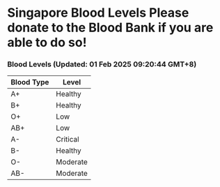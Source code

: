Singapore Blood Levels
 Please donate to the Blood Bank if you are able to do so!
================================================================================================================================

### Blood Levels (Updated: 01 Feb 2025 09:20:44 GMT+8)
| Blood Type | Level     |
|------------|-----------|
| A+     | Healthy |
| B+     | Healthy |
| O+     | Low |
| AB+     | Low |
| A-     | Critical |
| B-     | Healthy |
| O-     | Moderate |
| AB-     | Moderate |
